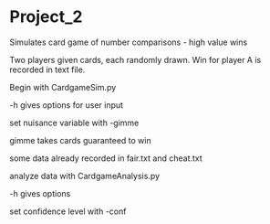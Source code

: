 # Project_2

Simulates card game of number comparisons - high value wins

Two players given cards, each randomly drawn. Win for player A is recorded in text file.

Begin with CardgameSim.py

-h gives options for user input

set nuisance variable with -gimme

gimme takes cards guaranteed to win

some data already recorded in fair.txt and cheat.txt

analyze data with CardgameAnalysis.py

-h gives options

set confidence level with -conf

